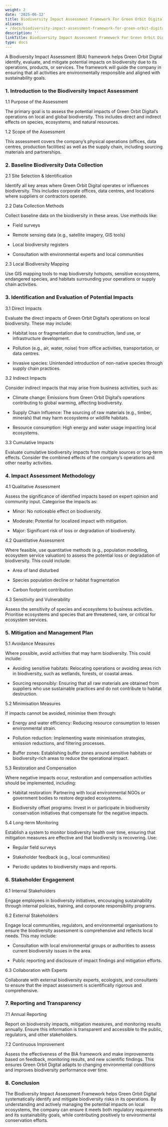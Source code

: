 ```yaml
---
weight: 2
date: '2025-06-12'
title: Biodiversity Impact Assessment Framework For Green Orbit Digital 1 1
aliases:
- /docs/biodiversity-impact-assessment-framework-for-green-orbit-digital_1_1/
description: ''
linkTitle: Biodiversity Impact Assessment Framework For Green Orbit Digital 1 1
type: docs
---
```


A Biodiversity Impact Assessment (BIA) framework helps Green Orbit Digital identify, evaluate, and mitigate potential impacts on biodiversity due to its operations, products, or services. The framework will guide the company in ensuring that all activities are environmentally responsible and aligned with sustainability goals.

<!-- Unsupported block type: divider -->

### 1. Introduction to the Biodiversity Impact Assessment

1.1 Purpose of the Assessment

The primary goal is to assess the potential impacts of Green Orbit Digital’s operations on local and global biodiversity. This includes direct and indirect effects on species, ecosystems, and natural resources.

1.2 Scope of the Assessment

This assessment covers the company’s physical operations (offices, data centres, production facilities) as well as the supply chain, including sourcing materials and partnerships.

<!-- Unsupported block type: divider -->

### 2. Baseline Biodiversity Data Collection

2.1 Site Selection & Identification

Identify all key areas where Green Orbit Digital operates or influences biodiversity. This includes corporate offices, data centres, and locations where suppliers or contractors operate.

2.2 Data Collection Methods

Collect baseline data on the biodiversity in these areas. Use methods like:

- Field surveys

- Remote sensing data (e.g., satellite imagery, GIS tools)

- Local biodiversity registers

- Consultation with environmental experts and local communities

2.3 Local Biodiversity Mapping

Use GIS mapping tools to map biodiversity hotspots, sensitive ecosystems, endangered species, and habitats surrounding your operations or supply chain activities.

<!-- Unsupported block type: divider -->

### 3. Identification and Evaluation of Potential Impacts

3.1 Direct Impacts

Evaluate the direct impacts of Green Orbit Digital’s operations on local biodiversity. These may include:

- Habitat loss or fragmentation due to construction, land use, or infrastructure development.

- Pollution (e.g., air, water, noise) from office activities, transportation, or data centres.

- Invasive species: Unintended introduction of non-native species through supply chain practices.

3.2 Indirect Impacts

Consider indirect impacts that may arise from business activities, such as:

- Climate change: Emissions from Green Orbit Digital’s operations contributing to global warming, affecting biodiversity.

- Supply Chain Influence: The sourcing of raw materials (e.g., timber, minerals) that may harm ecosystems or wildlife habitats.

- Resource consumption: High energy and water usage impacting local ecosystems.

3.3 Cumulative Impacts

Evaluate cumulative biodiversity impacts from multiple sources or long-term effects. Consider the combined effects of the company’s operations and other nearby activities.

<!-- Unsupported block type: divider -->

### 4. Impact Assessment Methodology

4.1 Qualitative Assessment

Assess the significance of identified impacts based on expert opinion and community input. Categorise the impacts as:

- Minor: No noticeable effect on biodiversity.

- Moderate: Potential for localized impact with mitigation.

- Major: Significant risk of loss or degradation of biodiversity.

4.2 Quantitative Assessment

Where feasible, use quantitative methods (e.g., population modelling, ecosystem service valuation) to assess the potential loss or degradation of biodiversity. This could include:

- Area of land disturbed

- Species population decline or habitat fragmentation

- Carbon footprint contribution

4.3 Sensitivity and Vulnerability

Assess the sensitivity of species and ecosystems to business activities. Prioritise ecosystems and species that are threatened, rare, or critical for ecosystem services.

<!-- Unsupported block type: divider -->

### 5. Mitigation and Management Plan

5.1 Avoidance Measures

Where possible, avoid activities that may harm biodiversity. This could include:

- Avoiding sensitive habitats: Relocating operations or avoiding areas rich in biodiversity, such as wetlands, forests, or coastal areas.

- Sourcing responsibly: Ensuring that all raw materials are obtained from suppliers who use sustainable practices and do not contribute to habitat destruction.

5.2 Minimisation Measures

If impacts cannot be avoided, minimise them through:

- Energy and water efficiency: Reducing resource consumption to lessen environmental strain.

- Pollution reduction: Implementing waste minimisation strategies, emission reductions, and filtering processes.

- Buffer zones: Establishing buffer zones around sensitive habitats or biodiversity-rich areas to reduce the operational impact.

5.3 Restoration and Compensation

Where negative impacts occur, restoration and compensation activities should be implemented, including:

- Habitat restoration: Partnering with local environmental NGOs or government bodies to restore degraded ecosystems.

- Biodiversity offset programs: Invest in or participate in biodiversity conservation initiatives that compensate for the negative impacts.

5.4 Long-term Monitoring

Establish a system to monitor biodiversity health over time, ensuring that mitigation measures are effective and that biodiversity is recovering. Use:

- Regular field surveys

- Stakeholder feedback (e.g., local communities)

- Periodic updates to biodiversity maps and reports.

<!-- Unsupported block type: divider -->

### 6. Stakeholder Engagement

6.1 Internal Stakeholders

Engage employees in biodiversity initiatives, encouraging sustainability through internal policies, training, and corporate responsibility programs.

6.2 External Stakeholders

Engage local communities, regulators, and environmental organisations to ensure the biodiversity assessment is comprehensive and reflects local needs. This may include:

- Consultation with local environmental groups or authorities to assess current biodiversity issues in the area.

- Public reporting and disclosure of impact findings and mitigation efforts.

6.3 Collaboration with Experts

Collaborate with external biodiversity experts, ecologists, and consultants to ensure that the impact assessment is scientifically rigorous and comprehensive.

<!-- Unsupported block type: divider -->

### 7. Reporting and Transparency

7.1 Annual Reporting

Report on biodiversity impacts, mitigation measures, and monitoring results annually. Ensure this information is transparent and accessible to the public, regulators, and other stakeholders.

7.2 Continuous Improvement

Assess the effectiveness of the BIA framework and make improvements based on feedback, monitoring results, and new scientific findings. This ensures Green Orbit Digital adapts to changing environmental conditions and improves biodiversity performance over time.

<!-- Unsupported block type: divider -->

### 8. Conclusion

The Biodiversity Impact Assessment Framework helps Green Orbit Digital systematically identify and mitigate biodiversity risks in its operations. By understanding and actively managing the potential impacts on local ecosystems, the company can ensure it meets both regulatory requirements and its sustainability goals, while contributing positively to environmental conservation efforts.